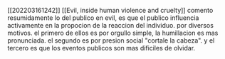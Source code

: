 [[202203161242]]
[[Evil, inside human violence and cruelty]]
comento resumidamente lo del publico en evil, es que el publico influencia activamente en la propocion de la reaccion del individuo. por diversos motivos. el primero de ellos es por orgullo simple, la humillacion es mas pronunciada. el segundo es por presion social "cortale la cabeza". y el tercero es que los eventos publicos son mas dificiles de olvidar.